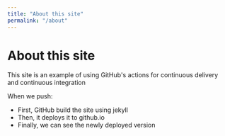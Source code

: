```yaml
---
title: "About this site"
permalink: "/about"
---
```

# About this site

This site is an example of using GitHub's actions for continuous
delivery and continuous integration

When we push:
* First, GitHub build the site using jekyll
* Then, it deploys it to github.io
* Finally, we can see the newly deployed version